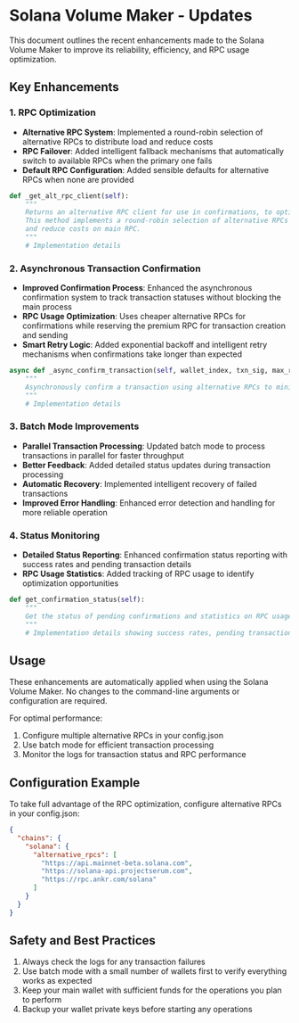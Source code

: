 # Solana Volume Maker - Updates

This document outlines the recent enhancements made to the Solana Volume Maker to improve its reliability, efficiency, and RPC usage optimization.

## Key Enhancements

### 1. RPC Optimization

- **Alternative RPC System**: Implemented a round-robin selection of alternative RPCs to distribute load and reduce costs
- **RPC Failover**: Added intelligent fallback mechanisms that automatically switch to available RPCs when the primary one fails
- **Default RPC Configuration**: Added sensible defaults for alternative RPCs when none are provided

```python
def _get_alt_rpc_client(self):
    """
    Returns an alternative RPC client for use in confirmations, to optimize RPC usage.
    This method implements a round-robin selection of alternative RPCs to distribute load
    and reduce costs on main RPC.
    """
    # Implementation details
```

### 2. Asynchronous Transaction Confirmation

- **Improved Confirmation Process**: Enhanced the asynchronous confirmation system to track transaction statuses without blocking the main process
- **RPC Usage Optimization**: Uses cheaper alternative RPCs for confirmations while reserving the premium RPC for transaction creation and sending
- **Smart Retry Logic**: Added exponential backoff and intelligent retry mechanisms when confirmations take longer than expected

```python
async def _async_confirm_transaction(self, wallet_index, txn_sig, max_retries=5, retry_delay=1, amount=0.00001):
    """
    Asynchronously confirm a transaction using alternative RPCs to minimize cost
    """
    # Implementation details
```

### 3. Batch Mode Improvements

- **Parallel Transaction Processing**: Updated batch mode to process transactions in parallel for faster throughput
- **Better Feedback**: Added detailed status updates during transaction processing
- **Automatic Recovery**: Implemented intelligent recovery of failed transactions
- **Improved Error Handling**: Enhanced error detection and handling for more reliable operation

### 4. Status Monitoring

- **Detailed Status Reporting**: Enhanced confirmation status reporting with success rates and pending transaction details
- **RPC Usage Statistics**: Added tracking of RPC usage to identify optimization opportunities

```python
def get_confirmation_status(self):
    """
    Get the status of pending confirmations and statistics on RPC usage optimization.
    """
    # Implementation details showing success rates, pending transactions, etc.
```

## Usage

These enhancements are automatically applied when using the Solana Volume Maker. No changes to the command-line arguments or configuration are required.

For optimal performance:

1. Configure multiple alternative RPCs in your config.json
2. Use batch mode for efficient transaction processing
3. Monitor the logs for transaction status and RPC performance

## Configuration Example

To take full advantage of the RPC optimization, configure alternative RPCs in your config.json:

```json
{
  "chains": {
    "solana": {
      "alternative_rpcs": [
        "https://api.mainnet-beta.solana.com",
        "https://solana-api.projectserum.com",
        "https://rpc.ankr.com/solana"
      ]
    }
  }
}
```

## Safety and Best Practices

1. Always check the logs for any transaction failures
2. Use batch mode with a small number of wallets first to verify everything works as expected
3. Keep your main wallet with sufficient funds for the operations you plan to perform
4. Backup your wallet private keys before starting any operations 